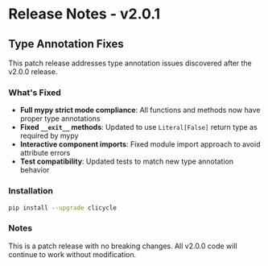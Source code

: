 # Release Notes - v2.0.1

## Type Annotation Fixes

This patch release addresses type annotation issues discovered after the v2.0.0 release.

### What's Fixed

- **Full mypy strict mode compliance**: All functions and methods now have proper type annotations
- **Fixed `__exit__` methods**: Updated to use `Literal[False]` return type as required by mypy
- **Interactive component imports**: Fixed module import approach to avoid attribute errors
- **Test compatibility**: Updated tests to match new type annotation behavior

### Installation

```bash
pip install --upgrade clicycle
```

### Notes

This is a patch release with no breaking changes. All v2.0.0 code will continue to work without modification.